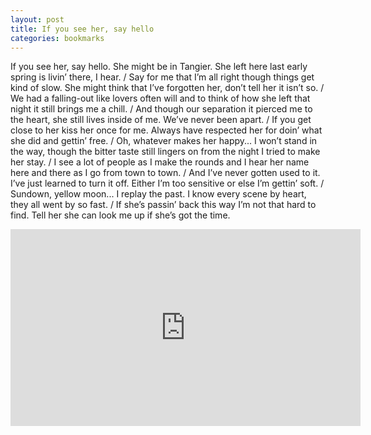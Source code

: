```yaml
---
layout: post
title: If you see her, say hello
categories: bookmarks
---
```


If you see her, say hello. She might be in Tangier. She left here last early spring is livin’ there, I hear. / Say for me that I’m all right though things get kind of slow. She might think that I’ve forgotten her, don’t tell her it isn’t so. / We had a falling-out like lovers often will and to think of how she left that night it still brings me a chill. / And though our separation it pierced me to the heart, she still lives inside of me. We’ve never been apart. / If you get close to her kiss her once for me. Always have respected her for doin’ what she did and gettin’ free. / Oh, whatever makes her happy... I won’t stand in the way, though the bitter taste still lingers on from the night I tried to make her stay. / I see a lot of people as I make the rounds and I hear her name here and there as I go from town to town. / And I’ve never gotten used to it. I’ve just learned to turn it off. Either I’m too sensitive or else I’m gettin’ soft. / Sundown, yellow moon... I replay the past. I know every scene by heart, they all went by so fast. / If she’s passin’ back this way I’m not that hard to find. Tell her she can look me up if she’s got the time.


<div class="youtube-embed-container">
	<iframe width="560" height="315" src="https://www.youtube.com/embed/BWzMVNy0YwE" title="YouTube video player" frameborder="0" allow="accelerometer; autoplay; clipboard-write; encrypted-media; gyroscope; picture-in-picture" allowfullscreen></iframe>
</div>